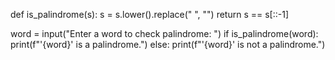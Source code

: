 def is_palindrome(s):
    s = s.lower().replace(" ", "")
    return s == s[::-1]

word = input("Enter a word to check palindrome: ")
if is_palindrome(word):
    print(f"'{word}' is a palindrome.")
else:
    print(f"'{word}' is not a palindrome.")
